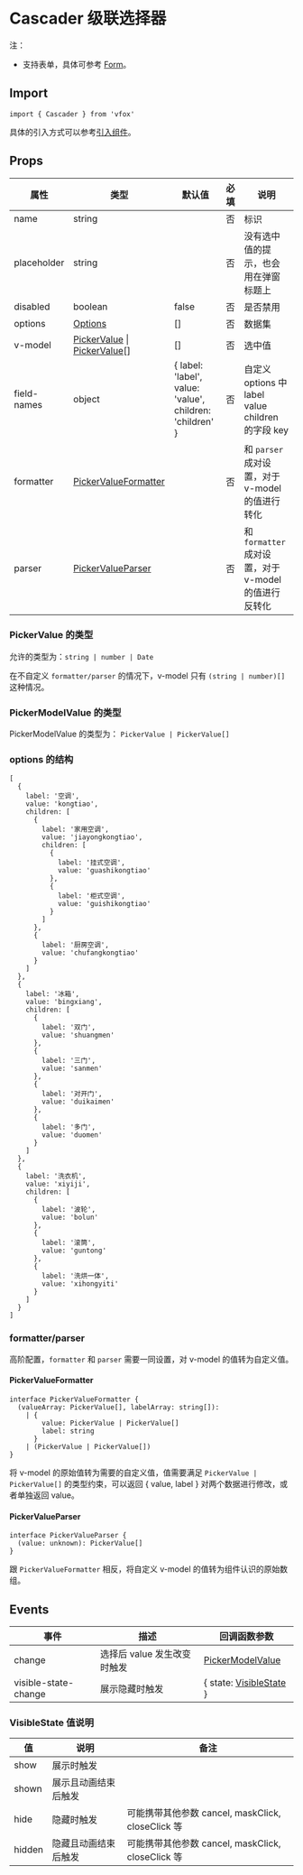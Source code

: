 # Cascader 级联选择器

注：

- 支持表单，具体可参考 [Form](./Form.md)。

## Import

```
import { Cascader } from 'vfox'
```

具体的引入方式可以参考[引入组件](../index.md#引入组件)。

## Props

| 属性        | 类型                                                                                                 | 默认值                                                   | 必填 | 说明                                                 |
| ----------- | ---------------------------------------------------------------------------------------------------- | -------------------------------------------------------- | ---- | ---------------------------------------------------- |
| name        | string                                                                                               |                                                          | 否   | 标识                                                 |
| placeholder | string                                                                                               |                                                          | 否   | 没有选中值的提示，也会用在弹窗标题上                 |
| disabled    | boolean                                                                                              | false                                                    | 否   | 是否禁用                                             |
| options     | [Options](./Cascader.md#options-的结构)                                                              | []                                                       | 否   | 数据集                                               |
| v-model     | [PickerValue](./Cascader.md#pickervalue-的类型) \| [PickerValue](./Cascader.md#pickervalue-的类型)[] | []                                                       | 否   | 选中值                                               |
| field-names | object                                                                                               | { label: 'label', value: 'value', children: 'children' } | 否   | 自定义 options 中 label value children 的字段 key    |
| formatter   | [PickerValueFormatter](./Cascader.md#pickervalueformatter)                                           |                                                          | 否   | 和 `parser` 成对设置，对于 v-model 的值进行转化      |
| parser      | [PickerValueParser](./Cascader.md#pickervalueparser)                                                 |                                                          | 否   | 和 `formatter` 成对设置，对于 v-model 的值进行反转化 |

### PickerValue 的类型

允许的类型为：`string | number | Date`

在不自定义 `formatter/parser` 的情况下，v-model 只有 `(string | number)[]` 这种情况。

### PickerModelValue 的类型

PickerModelValue 的类型为： `PickerValue | PickerValue[]`

### options 的结构

```
[
  {
    label: '空调',
    value: 'kongtiao',
    children: [
      {
        label: '家用空调',
        value: 'jiayongkongtiao',
        children: [
          {
            label: '挂式空调',
            value: 'guashikongtiao'
          },
          {
            label: '柜式空调',
            value: 'guishikongtiao'
          }
        ]
      },
      {
        label: '厨房空调',
        value: 'chufangkongtiao'
      }
    ]
  },
  {
    label: '冰箱',
    value: 'bingxiang',
    children: [
      {
        label: '双门',
        value: 'shuangmen'
      },
      {
        label: '三门',
        value: 'sanmen'
      },
      {
        label: '对开门',
        value: 'duikaimen'
      },
      {
        label: '多门',
        value: 'duomen'
      }
    ]
  },
  {
    label: '洗衣机',
    value: 'xiyiji',
    children: [
      {
        label: '波轮',
        value: 'bolun'
      },
      {
        label: '滚筒',
        value: 'guntong'
      },
      {
        label: '洗烘一体',
        value: 'xihongyiti'
      }
    ]
  }
]
```

### formatter/parser

高阶配置，`formatter` 和 `parser` 需要一同设置，对 v-model 的值转为自定义值。

#### PickerValueFormatter

```
interface PickerValueFormatter {
  (valueArray: PickerValue[], labelArray: string[]):
    | {
        value: PickerValue | PickerValue[]
        label: string
      }
    | (PickerValue | PickerValue[])
}
```

将 v-model 的原始值转为需要的自定义值，值需要满足 `PickerValue | PickerValue[]` 的类型约束，可以返回 { value, label } 对两个数据进行修改，或者单独返回 value。

#### PickerValueParser

```
interface PickerValueParser {
  (value: unknown): PickerValue[]
}
```

跟 `PickerValueFormatter` 相反，将自定义 v-model 的值转为组件认识的原始数组。

## Events

| 事件                 | 描述                        | 回调函数参数                                                 |
| -------------------- | --------------------------- | ------------------------------------------------------------ |
| change               | 选择后 value 发生改变时触发 | [PickerModelValue](./Cascader.md#pickermodelvalue-的类型)    |
| visible-state-change | 展示隐藏时触发              | { state: [VisibleState](./Cascader.md#visiblestate-值说明) } |

### VisibleState 值说明

| 值     | 说明                 | 备注                                              |
| ------ | -------------------- | ------------------------------------------------- |
| show   | 展示时触发           |                                                   |
| shown  | 展示且动画结束后触发 |                                                   |
| hide   | 隐藏时触发           | 可能携带其他参数 cancel, maskClick, closeClick 等 |
| hidden | 隐藏且动画结束后触发 | 可能携带其他参数 cancel, maskClick, closeClick 等 |
